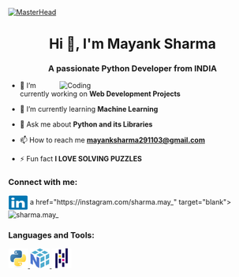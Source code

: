 [![MasterHead](https://www.liveprompter.com/wp-content/uploads/2017/09/hello-world-banner.jpg)](https://github.com/)
<h1 align="center">Hi 👋, I'm Mayank Sharma</h1>
<h3 align="center">A passionate Python Developer from INDIA</h3>
<img align="right" alt="Coding" width="400" src="https://media.tenor.com/F-yKCUOl6L4AAAAC/box-3d.gif">

- 🔭 I’m currently working on **Web Development Projects**

- 🌱 I’m currently learning **Machine Learning**

- 💬 Ask me about **Python and its Libraries**

- 📫 How to reach me **mayanksharma291103@gmail.com**

- ⚡ Fun fact **I LOVE SOLVING PUZZLES**

<h3 align="left">Connect with me:</h3>
<p align="left">
<a href="https://www.linkedin.com/in/mayank-sharma-u2r9p" target="blank"><img align="center" src="https://raw.githubusercontent.com/devicons/devicon/master/icons/linkedin/linkedin-original.svg" alt="Mayank Sharma" height="30" width="40" /></a>
a href="https://instagram.com/sharma.may_" target="blank"><img align="center" src="https://raw.githubusercontent.com/rahuldkjain/github-profile-readme-generator/master/src/images/icons/Social/instagram.svg" alt="sharma.may_" height="30" width="40" /></a>
</p>

<h3 align="left">Languages and Tools:</h3>
<p align="left"> 
<a href="https://www.python.org" target="_blank" rel="noreferrer"> <img src="https://raw.githubusercontent.com/devicons/devicon/master/icons/python/python-original.svg" alt="python" width="40" height="40"/> </a>
<a href="https://numpy.org/" target="_blank" rel="noreferrer"> <img src="https://raw.githubusercontent.com/devicons/devicon/master/icons/numpy/numpy-original.svg" alt="numpy" width="40" height="40"/> </a>
<a href="https://pandas.pydata.org/" target="_blank" rel="noreferrer"> <img src="https://raw.githubusercontent.com/devicons/devicon/master/icons/pandas/pandas-original.svg" alt="pandas" width="40" height="40"/> </a>
</p>

